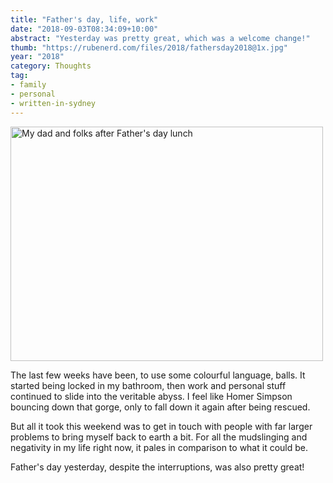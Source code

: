 ```yaml
---
title: "Father's day, life, work"
date: "2018-09-03T08:34:09+10:00"
abstract: "Yesterday was pretty great, which was a welcome change!"
thumb: "https://rubenerd.com/files/2018/fathersday2018@1x.jpg"
year: "2018"
category: Thoughts
tag:
- family
- personal
- written-in-sydney
---
```

<p><img src="https://rubenerd.com/files/2018/fathersday2018@1x.jpg" srcset="https://rubenerd.com/files/2018/fathersday2018@1x.jpg 1x, https://rubenerd.com/files/2018/fathersday2018@2x.jpg 2x" alt="My dad and folks after Father's day lunch" style="width:500px; height:375px;" /></p>

The last few weeks have been, to use some colourful language, balls. It started being locked in my bathroom, then work and personal stuff continued to slide into the veritable abyss. I feel like Homer Simpson bouncing down that gorge, only to fall down it again after being rescued.

But all it took this weekend was to get in touch with people with far larger problems to bring myself back to earth a bit. For all the mudslinging and negativity in my life right now, it pales in comparison to what it could be.

Father's day yesterday, despite the interruptions, was also pretty great! 

